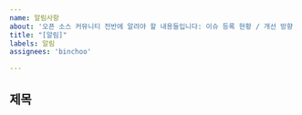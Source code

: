 ```yaml
---
name: 알림사항
about: '오픈 소스 커뮤니티 전반에 알려야 할 내용들입니다: 이슈 등록 현황 / 개선 방향 / 공지'
title: "[알림]"
labels: 알림
assignees: 'binchoo'

---
```

## 제목
